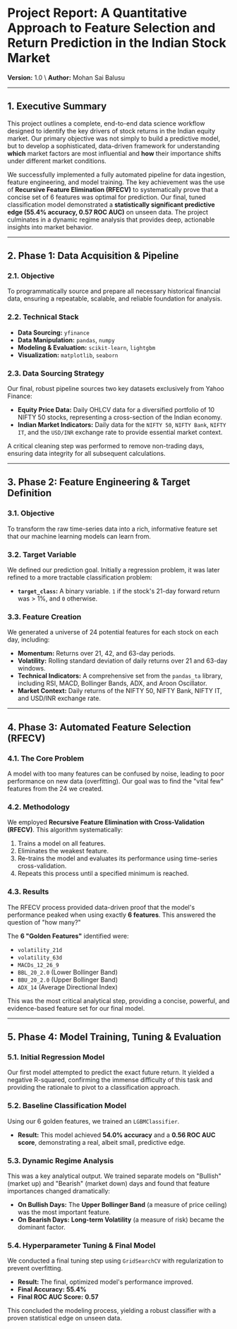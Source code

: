 # Project Report: A Quantitative Approach to Feature Selection and Return Prediction in the Indian Stock Market

**Version:** 1.0 \\
**Author:** Mohan Sai Balusu

---

## 1. Executive Summary

This project outlines a complete, end-to-end data science workflow designed to identify the key drivers of stock returns in the Indian equity market. Our primary objective was not simply to build a predictive model, but to develop a sophisticated, data-driven framework for understanding **which** market factors are most influential and **how** their importance shifts under different market conditions.

We successfully implemented a fully automated pipeline for data ingestion, feature engineering, and model training. The key achievement was the use of **Recursive Feature Elimination (RFECV)** to systematically prove that a concise set of 6 features was optimal for prediction. Our final, tuned classification model demonstrated a **statistically significant predictive edge (55.4% accuracy, 0.57 ROC AUC)** on unseen data. The project culminates in a dynamic regime analysis that provides deep, actionable insights into market behavior.

---

## 2. Phase 1: Data Acquisition & Pipeline

### 2.1. Objective
To programmatically source and prepare all necessary historical financial data, ensuring a repeatable, scalable, and reliable foundation for analysis.

### 2.2. Technical Stack
- **Data Sourcing:** `yfinance`
- **Data Manipulation:** `pandas`, `numpy`
- **Modeling & Evaluation:** `scikit-learn`, `lightgbm`
- **Visualization:** `matplotlib`, `seaborn`

### 2.3. Data Sourcing Strategy
Our final, robust pipeline sources two key datasets exclusively from Yahoo Finance:

* **Equity Price Data:** Daily OHLCV data for a diversified portfolio of 10 NIFTY 50 stocks, representing a cross-section of the Indian economy.
* **Indian Market Indicators:** Daily data for the `NIFTY 50`, `NIFTY Bank`, `NIFTY IT`, and the `USD/INR` exchange rate to provide essential market context.

A critical cleaning step was performed to remove non-trading days, ensuring data integrity for all subsequent calculations.

---

## 3. Phase 2: Feature Engineering & Target Definition

### 3.1. Objective
To transform the raw time-series data into a rich, informative feature set that our machine learning models can learn from.

### 3.2. Target Variable
We defined our prediction goal. Initially a regression problem, it was later refined to a more tractable classification problem:
* **`target_class`:** A binary variable. `1` if the stock's 21-day forward return was > 1%, and `0` otherwise.

### 3.3. Feature Creation
We generated a universe of 24 potential features for each stock on each day, including:
* **Momentum:** Returns over 21, 42, and 63-day periods.
* **Volatility:** Rolling standard deviation of daily returns over 21 and 63-day windows.
* **Technical Indicators:** A comprehensive set from the `pandas_ta` library, including RSI, MACD, Bollinger Bands, ADX, and Aroon Oscillator.
* **Market Context:** Daily returns of the NIFTY 50, NIFTY Bank, NIFTY IT, and USD/INR exchange rate.

---

## 4. Phase 3: Automated Feature Selection (RFECV)

### 4.1. The Core Problem
A model with too many features can be confused by noise, leading to poor performance on new data (overfitting). Our goal was to find the "vital few" features from the 24 we created.

### 4.2. Methodology
We employed **Recursive Feature Elimination with Cross-Validation (RFECV)**. This algorithm systematically:
1.  Trains a model on all features.
2.  Eliminates the weakest feature.
3.  Re-trains the model and evaluates its performance using time-series cross-validation.
4.  Repeats this process until a specified minimum is reached.

### 4.3. Results
The RFECV process provided data-driven proof that the model's performance peaked when using exactly **6 features**. This answered the question of "how many?"

The **6 "Golden Features"** identified were:
- `volatility_21d`
- `volatility_63d`
- `MACDs_12_26_9`
- `BBL_20_2.0` (Lower Bollinger Band)
- `BBU_20_2.0` (Upper Bollinger Band)
- `ADX_14` (Average Directional Index)

This was the most critical analytical step, providing a concise, powerful, and evidence-based feature set for our final model.

---

## 5. Phase 4: Model Training, Tuning & Evaluation

### 5.1. Initial Regression Model
Our first model attempted to predict the exact future return. It yielded a negative R-squared, confirming the immense difficulty of this task and providing the rationale to pivot to a classification approach.

### 5.2. Baseline Classification Model
Using our 6 golden features, we trained an `LGBMClassifier`.
* **Result:** This model achieved **54.0% accuracy** and a **0.56 ROC AUC score**, demonstrating a real, albeit small, predictive edge.

### 5.3. Dynamic Regime Analysis
This was a key analytical output. We trained separate models on "Bullish" (market up) and "Bearish" (market down) days and found that feature importances changed dramatically:
* **On Bullish Days:** The **Upper Bollinger Band** (a measure of price ceiling) was the most important feature.
* **On Bearish Days:** **Long-term Volatility** (a measure of risk) became the dominant factor.

### 5.4. Hyperparameter Tuning & Final Model
We conducted a final tuning step using `GridSearchCV` with regularization to prevent overfitting.
* **Result:** The final, optimized model's performance improved.
* **Final Accuracy:** **55.4%**
* **Final ROC AUC Score:** **0.57**

This concluded the modeling process, yielding a robust classifier with a proven statistical edge on unseen data.
